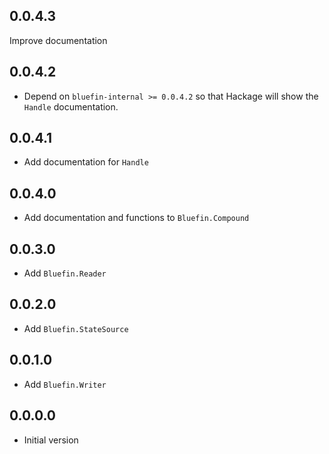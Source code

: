 ## 0.0.4.3

Improve documentation

## 0.0.4.2

* Depend on `bluefin-internal >= 0.0.4.2` so that Hackage will show
  the `Handle` documentation.

## 0.0.4.1

* Add documentation for `Handle`

## 0.0.4.0

* Add documentation and functions to `Bluefin.Compound`

## 0.0.3.0

* Add `Bluefin.Reader`

## 0.0.2.0

* Add `Bluefin.StateSource`

## 0.0.1.0

* Add `Bluefin.Writer`

## 0.0.0.0

* Initial version
